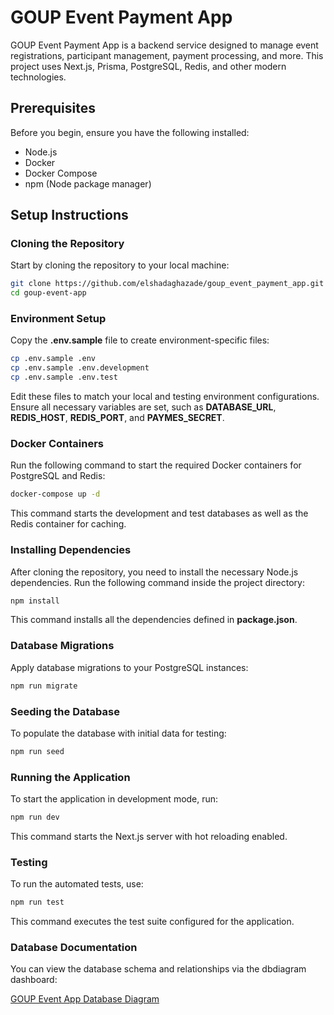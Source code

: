 # GOUP Event Payment App

GOUP Event Payment App is a backend service designed to manage event registrations, participant management, payment processing, and more. This project uses Next.js, Prisma, PostgreSQL, Redis, and other modern technologies.

## Prerequisites

Before you begin, ensure you have the following installed:
- Node.js
- Docker
- Docker Compose
- npm (Node package manager)

## Setup Instructions

### Cloning the Repository

Start by cloning the repository to your local machine:

```bash
git clone https://github.com/elshadaghazade/goup_event_payment_app.git
cd goup-event-app
```

### Environment Setup

Copy the **.env.sample** file to create environment-specific files:

```bash
cp .env.sample .env
cp .env.sample .env.development
cp .env.sample .env.test
```

Edit these files to match your local and testing environment configurations. Ensure all necessary variables are set, such as **DATABASE_URL**, **REDIS_HOST**, **REDIS_PORT**, and **PAYMES_SECRET**.

### Docker Containers

Run the following command to start the required Docker containers for PostgreSQL and Redis:

```bash
docker-compose up -d
```

This command starts the development and test databases as well as the Redis container for caching.

### Installing Dependencies

After cloning the repository, you need to install the necessary Node.js dependencies. Run the following command inside the project directory:

```bash
npm install
```

This command installs all the dependencies defined in **package.json**.

### Database Migrations

Apply database migrations to your PostgreSQL instances:

```bash
npm run migrate
```

### Seeding the Database

To populate the database with initial data for testing:

```bash
npm run seed
```

### Running the Application

To start the application in development mode, run:

```bash
npm run dev
```

This command starts the Next.js server with hot reloading enabled.

### Testing

To run the automated tests, use:

```bash
npm run test
```

This command executes the test suite configured for the application.

### Database Documentation

You can view the database schema and relationships via the dbdiagram dashboard:

[GOUP Event App Database Diagram](https://dbdocs.io/elshadaghazade/GOUP_EVENT_APP)